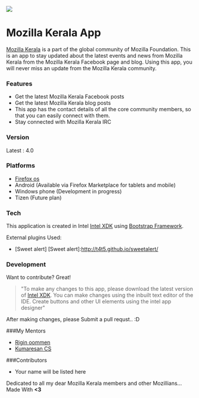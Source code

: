 


![](https://pbs.twimg.com/profile_images/619786134751588352/lkHUXCF8.png)

# Mozilla Kerala App
[Mozilla Kerala] is a part of the global community of Mozilla Foundation.
This is an app to stay updated about the latest events and news from Mozilla Kerala from the Mozilla Kerala Facebook page and blog. Using this app, you will never miss an update from the Mozilla Kerala community.

### Features

  - Get the latest Mozilla Kerala Facebook posts
  - Get the latest Mozilla Kerala blog posts
  - This app has the contact details of all the core community members, so that you can easily connect with them.
  - Stay connected with Mozilla Kerala IRC 

### Version
Latest : 4.0

### Platforms
  - [Firefox os]
  - Android (Available via Firefox Marketplace for tablets and mobile)
  - Windows phone (Development in progress)
  - Tizen (Future plan)

### Tech
This application is created in Intel [Intel XDK] using [Bootstrap Framework].

External plugins Used:
  
 * [Sweet alert]
[Sweet alert]:http://t4t5.github.io/sweetalert/

### Development
Want to contribute? Great!

>"To make any changes to this app, please download the latest version of [Intel XDK]. You can make changes using the inbuilt text editor of the IDE. Create buttons and other UI elements using the intel app designer"

After making changes, please Submit a pull requst.. :D

###My Mentors
  - [Rigin oommen]
  - [Kumaresan CS]

###Contributors
 - Your name will be listed here


Dedicated to all my dear Mozilla Kerala members and other Mozillians...
Made With  **<3**

[Intel XDK]:https://software.intel.com/en-us/html5/tools
[Bootstrap Framework]:http://getbootstrap.com/
[Mozilla Kerala]:http://mozillakerala.org/landing/
[Firefox OS]:https://marketplace.firefox.com/app/mozilla-kerala
[Rigin oommen]:https://mozillians.org/en-US/u/riginoommen/
[Kumaresan CS]:https://mozillians.org/en-US/u/Kumaresan/
